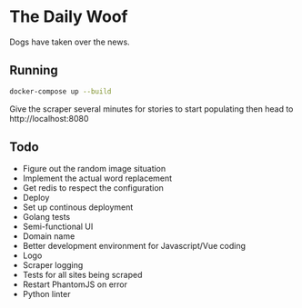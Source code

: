 # The Daily Woof
Dogs have taken over the news.

## Running

```bash
docker-compose up --build
```

Give the scraper several minutes for stories to start populating then head to http://localhost:8080

## Todo
- Figure out the random image situation
- Implement the actual word replacement
- Get redis to respect the configuration
- Deploy
- Set up continous deployment
- Golang tests
- Semi-functional UI
- Domain name
- Better development environment for Javascript/Vue coding
- Logo
- Scraper logging
- Tests for all sites being scraped
- Restart PhantomJS on error
- Python linter

